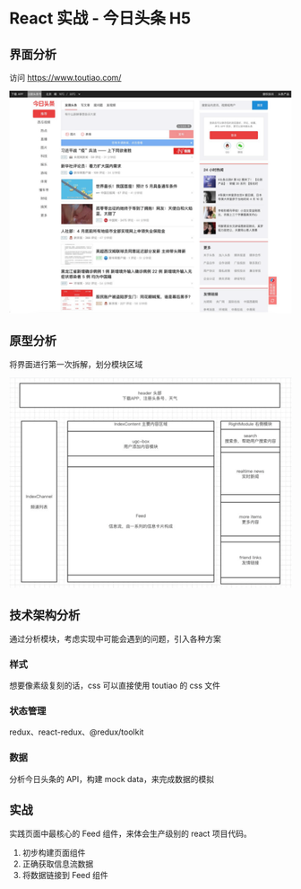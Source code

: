 # React 实战 - 今日头条 H5

## 界面分析

访问 https://www.toutiao.com/

![头条界面](./img/头条界面.png)

## 原型分析

将界面进行第一次拆解，划分模块区域

![头条界面-划分模块区域](./img/头条界面-划分模块区域.png)

## 技术架构分析

通过分析模块，考虑实现中可能会遇到的问题，引入各种方案

### 样式

想要像素级复刻的话，css 可以直接使用 toutiao 的 css 文件

### 状态管理

redux、react-redux、@redux/toolkit

### 数据

分析今日头条的 API，构建 mock data，来完成数据的模拟

## 实战

实践页面中最核心的 Feed 组件，来体会生产级别的 react 项目代码。

1. 初步构建页面组件
2. 正确获取信息流数据
3. 将数据链接到 Feed 组件
